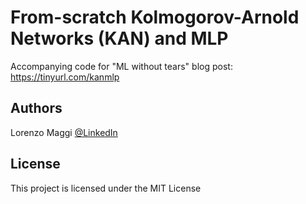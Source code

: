 # From-scratch Kolmogorov-Arnold Networks (KAN) and MLP

Accompanying code for "ML without tears" blog post: https://tinyurl.com/kanmlp


## Authors

Lorenzo Maggi
[@LinkedIn](https://www.linkedin.com/in/lorenzomaggi/)


## License

This project is licensed under the MIT License
